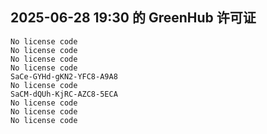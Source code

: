 ## 2025-06-28 19:30 的 GreenHub 许可证
```
No license code
No license code
No license code
No license code
SaCe-GYHd-gKN2-YFC8-A9A8
No license code
SaCM-dQUh-KjRC-AZC8-5ECA
No license code
No license code
No license code
```

